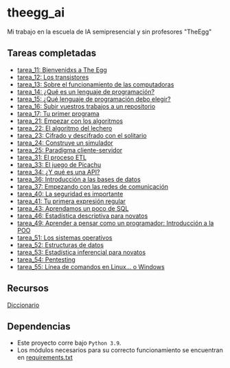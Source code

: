 # theegg_ai

Mi trabajo en la escuela de IA semipresencial y sin profesores "TheEgg"

## Tareas completadas

* [tarea_11: Bienvenidxs a The Egg](tarea_11)
* [tarea_12: Los transistores](tarea_12)
* [tarea_13: Sobre el funcionamiento de las computadoras](tarea_13)
* [tarea_14: ¿Qué es un lenguaje de programación?](tarea_14)
* [tarea_15: ¿Qué lenguaje de programación debo elegir?](tarea_15)
* [tarea_16: Subir vuestros trabajos a un repositorio](tarea_16)
* [tarea_17: Tu primer programa](tarea_17)
* [tarea_21: Empezar con los algoritmos](tarea_21)
* [tarea_22: El algoritmo del lechero](tarea_22)
* [tarea_23: Cifrado y descifrado con el solitario](tarea_23)
* [tarea_24: Construye un simulador](tarea_24)
* [tarea_25: Paradigma cliente-servidor](tarea_25)
* [tarea_31: El proceso ETL](tarea_31)
* [tarea_33: El juego de Picachu](tarea_33)
* [tarea_34: ¿Y qué es una API?](tarea_34)
* [tarea_36: Introducción a las bases de datos](tarea_36)
* [tarea_37: Empezando con las redes de comunicación](tarea_37)
* [tarea_40: La seguridad es importante](tarea_40)
* [tarea_41: Tu primera expresión regular](tarea_41)
* [tarea_43: Aprendamos un poco de SQL](tarea_43)
* [tarea_46: Estadística descriptiva para novatos](tarea_46)
* [tarea_49: Aprender a pensar como un programador: Introducción a la POO](tarea_49)
* [tarea_51: Los sistemas operativos](tarea_51)
* [tarea_52: Estructuras de datos](tarea_52)
* [tarea_53: Estadística inferencial para novatos](tarea_53)
* [tarea_54: Pentesting](tarea_54)
* [tarea_55: Línea de comandos en Linux... o Windows](tarea_55)

## Recursos

[Diccionario](diccionario.csv)

## Dependencias
* Este proyecto corre bajo `Python 3.9`.
* Los módulos necesarios para su correcto funcionamiento se encuentran en [requirements.txt](requirements.txt)
